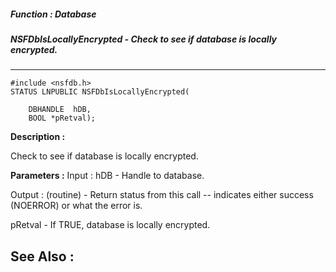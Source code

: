 ##### Function : Database
##### NSFDbIsLocallyEncrypted - Check to see if database is locally encrypted.
---
```
#include <nsfdb.h>
STATUS LNPUBLIC NSFDbIsLocallyEncrypted(

	DBHANDLE  hDB,
	BOOL *pRetval);
```
**Description :**

Check to see if database is locally encrypted.

**Parameters :**
Input :
hDB  -  Handle to database.

Output :
(routine)  -  Return status from this call -- indicates either success (NOERROR) or what the error is. 


pRetval  -  If TRUE, database is locally encrypted.


**See Also :**
---

